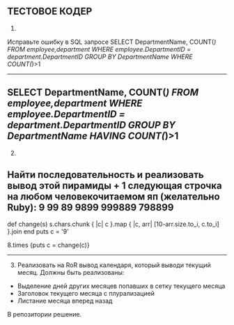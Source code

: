 ТЕСТОВОЕ КОДЕР
-------
1)
Исправьте ошибку в SQL запросе
SELECT DepartmentName, COUNT(*) 
FROM employee,department 
WHERE employee.DepartmentID = department.DepartmentID 
GROUP BY DepartmentName
WHERE COUNT(*)>1

-------

SELECT DepartmentName, COUNT(*) 
FROM employee,department 
WHERE employee.DepartmentID = department.DepartmentID 
GROUP BY DepartmentName
HAVING COUNT(*)>1
-------
2)
Найти последовательность и реализовать вывод этой пирамиды + 1 следующая строчка на любом человекочитаемом яп (желательно Ruby):
9
99
89
9899
999889
798899
-------

def change(s)
  s.chars.chunk { |c| c }.map { |c, arr| [10-arr.size.to_i, c.to_i] }.join
end
puts c = '9'

8.times {puts c = change(c)}

-------


3) Реализовать на RoR вывод календаря, который выводи текущий месяц.
Должны быть реализованы:
- Выделение дней других месяцев попавших в сетку текущего месяца
- Заголовок текущего месяца с плурализацией
- Листание месяца вперед назад

В репозитории решение.
